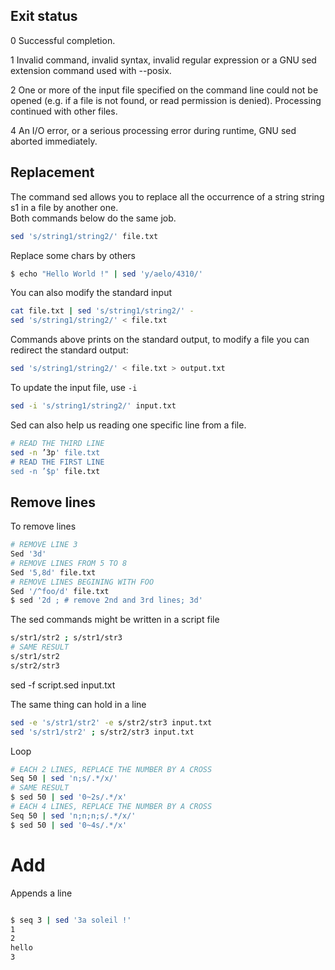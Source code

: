 ## Exit status

0  Successful completion.

1  Invalid command, invalid syntax, invalid regular expression or a GNU sed extension command used with --posix.

2  One or more of the input file specified on the command line could not be opened (e.g. if a file is not found, or read permission is denied). Processing continued with other files.

4  An I/O error, or a serious processing error during runtime, GNU sed aborted immediately.

 
## Replacement
 

The command sed allows you to replace all the occurrence of a string string s1 in a file by another one.<br>
Both commands below do the same job.

```sh
sed 's/string1/string2/' file.txt
```

Replace some chars by others

```sh
$ echo "Hello World !" | sed 'y/aelo/4310/'
```

You can also modify the standard input

```sh
cat file.txt | sed 's/string1/string2/' -
sed 's/string1/string2/' < file.txt
```
Commands above prints on the standard output, to modify a file you can redirect the standard output:

```sh
sed 's/string1/string2/' < file.txt > output.txt
```

To update the input file, use `-i`

```sh
sed -i 's/string1/string2/' input.txt
``` 

Sed can also help us reading one specific line from a file.

```sh
# READ THE THIRD LINE
sed -n ’3p' file.txt
# READ THE FIRST LINE
sed -n ’$p' file.txt
```

## Remove lines

To remove lines

```sh
# REMOVE LINE 3
Sed '3d'
# REMOVE LINES FROM 5 TO 8
Sed '5,8d' file.txt
# REMOVE LINES BEGINING WITH FOO
Sed '/^foo/d' file.txt
$ sed '2d ; # remove 2nd and 3rd lines; 3d'
```

The sed commands might be written in a script file

```sh
s/str1/str2 ; s/str1/str3
# SAME RESULT
s/str1/str2
s/str2/str3
```

sed -f script.sed input.txt

The same thing can hold in a line

```sh
sed -e 's/str1/str2' -e s/str2/str3 input.txt
sed 's/str1/str2' ; s/str2/str3 input.txt
```

Loop

```sh
# EACH 2 LINES, REPLACE THE NUMBER BY A CROSS
Seq 50 | sed 'n;s/.*/x/'
# SAME RESULT
$ sed 50 | sed '0~2s/.*/x'
# EACH 4 LINES, REPLACE THE NUMBER BY A CROSS
Seq 50 | sed 'n;n;n;s/.*/x/'
$ sed 50 | sed '0~4s/.*/x'
``` 

# Add

Appends a line

```sh

$ seq 3 | sed '3a soleil !'
1
2
hello
3
```

